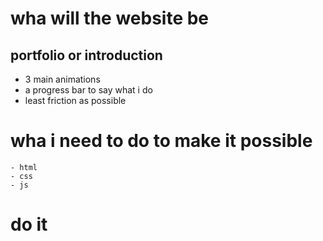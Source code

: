 # wha will the website be
## portfolio or introduction
- 3 main animations
- a progress bar to say what i do
- least friction as possible
# wha i need to do to make it possible
	- html
	- css
	- js
# do it